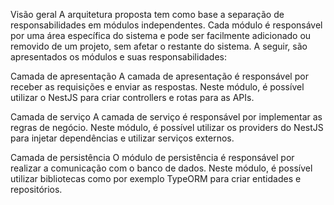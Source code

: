 Visão geral
A arquitetura proposta tem como base a separação de responsabilidades em módulos independentes. Cada módulo é responsável por uma área específica do sistema e pode ser facilmente adicionado ou removido de um projeto, sem afetar o restante do sistema. A seguir, são apresentados os módulos e suas responsabilidades:

Camada de apresentação
A camada de apresentação é responsável por receber as requisições e enviar as respostas. Neste módulo, é possível utilizar o NestJS para criar controllers e rotas para as APIs.

Camada de serviço
A camada de serviço é responsável por implementar as regras de negócio. Neste módulo, é possível utilizar os providers do NestJS para injetar dependências e utilizar serviços externos.

Camada de persistência
O módulo de persistência é responsável por realizar a comunicação com o banco de dados. Neste módulo, é possível utilizar bibliotecas como por exemplo TypeORM para criar entidades e repositórios.